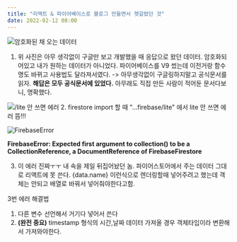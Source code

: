 ```yaml
---
title: "리액트 & 파이어베이스로 블로그 만들면서 헷갈렸던 것"
date: 2022-02-12 08:00
---
```


![암호화된 채 오는 데이터](https://images.velog.io/images/hailey99/post/de623ef7-2118-4909-8f86-ff9fcaec4ab6/%E1%84%89%E1%85%B3%E1%84%8F%E1%85%B3%E1%84%85%E1%85%B5%E1%86%AB%E1%84%89%E1%85%A3%E1%86%BA%202022-02-11%20%E1%84%8B%E1%85%A9%E1%84%92%E1%85%AE%208.30.46.png)

1. 위 사진은 아무 생각없이 구글만 보고 개발했을 때 응답으로 왔던 데이터. 암호화되어있고 내가 원하는 데이터가 아니었다.
파이어베이스를 V9 썼는데 이전거랑 함수명도 바뀌고 사용법도 달라져서였다.
-> 아무생각없이 구글링하지말고 공식문서를 읽자. **해답은 모두 공식문서에 있었다.** 아무래도 직접 만든 사람이 적어둔 문서다보니, 명확했다.

![/lite 안 쓰면 에러](https://images.velog.io/images/hailey99/post/ed9547a9-a46d-4d57-85d1-23b13782fbd9/%E1%84%89%E1%85%B3%E1%84%8F%E1%85%B3%E1%84%85%E1%85%B5%E1%86%AB%E1%84%89%E1%85%A3%E1%86%BA%202022-02-11%20%E1%84%8B%E1%85%A9%E1%84%92%E1%85%AE%2010.34.27.png)
2. firestore import 할 때 "...firebase/lite" 에서 lite 안 쓰면 에러 뜸!!!

![FirebaseError](https://images.velog.io/images/hailey99/post/4320da84-fe75-4476-a7a0-34f88c31cf8a/%E1%84%89%E1%85%B3%E1%84%8F%E1%85%B3%E1%84%85%E1%85%B5%E1%86%AB%E1%84%89%E1%85%A3%E1%86%BA%202022-02-11%20%E1%84%8B%E1%85%A9%E1%84%92%E1%85%AE%2010.34.52.png)

**FirebaseError: Expected first argument to collection() to be a CollectionReference, a DocumentReference of FirebaseFirestore**

3. 이 에러 진짜ㅜㅜ 내 속을 제일 뒤집어놨던 놈. 파이어스토어에서 주는 데이터 그대로 리액트에 못 쓴다. {data.name} 이런식으로 렌더링할때 넣어주려고 했는데 객체는 안되고 배열로 바꿔서 넣어줘야한다고함.

3번 에러 해결법

   1. 다른 변수 선언해서 거기다 넣어서 쓴다
   2. **(완전 중요)** timestamp 형식의 시간,날짜 데이터 가져올 경우 객체타입이라 변환해서 가져와야한다.
